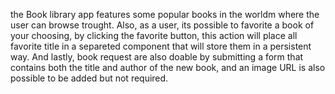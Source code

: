 the Book library app features some popular books in the worldm where the user can browse trought.
 Also, as a user, its possible to favorite a book of your choosing, by clicking the favorite button,
 this action will place all favorite title in a separeted component that will store them in a persistent way.
 And lastly, book request are also doable by submitting a form that contains both the title and author of the new book,
 and an image URL is also possible to be added but not required.